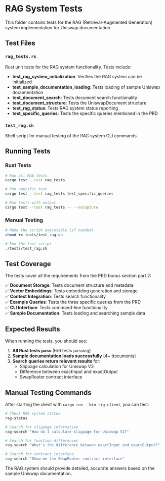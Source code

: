 # RAG System Tests

This folder contains tests for the RAG (Retrieval-Augmented Generation) system implementation for Uniswap documentation.

## Test Files

### `rag_tests.rs`
Rust unit tests for the RAG system functionality. Tests include:

- **test_rag_system_initialization**: Verifies the RAG system can be initialized
- **test_sample_documentation_loading**: Tests loading of sample Uniswap documentation
- **test_document_search**: Tests document search functionality
- **test_document_structure**: Tests the UniswapDocument structure
- **test_rag_status**: Tests RAG system status reporting
- **test_specific_queries**: Tests the specific queries mentioned in the PRD

### `test_rag.sh`
Shell script for manual testing of the RAG system CLI commands.

## Running Tests

### Rust Tests
```bash
# Run all RAG tests
cargo test --test rag_tests

# Run specific test
cargo test --test rag_tests test_specific_queries

# Run tests with output
cargo test --test rag_tests -- --nocapture
```

### Manual Testing
```bash
# Make the script executable (if needed)
chmod +x tests/test_rag.sh

# Run the test script
./tests/test_rag.sh
```

## Test Coverage

The tests cover all the requirements from the PRD bonus section part 2:

✅ **Document Storage**: Tests document structure and metadata  
✅ **Vector Embeddings**: Tests embedding generation and storage  
✅ **Context Integration**: Tests search functionality  
✅ **Example Queries**: Tests the three specific queries from the PRD  
✅ **CLI Interface**: Tests command-line functionality  
✅ **Sample Documentation**: Tests loading and searching sample data  

## Expected Results

When running the tests, you should see:

1. **All Rust tests pass** (6/6 tests passing)
2. **Sample documentation loads successfully** (4+ documents)
3. **Search queries return relevant results** for:
   - Slippage calculation for Uniswap V3
   - Difference between exactInput and exactOutput
   - SwapRouter contract interface

## Manual Testing Commands

After starting the client with `cargo run --bin rig-client`, you can test:

```bash
# Check RAG system status
rag-status

# Search for slippage information
rag-search "How do I calculate slippage for Uniswap V3?"

# Search for function differences
rag-search "What's the difference between exactInput and exactOutput?"

# Search for contract interface
rag-search "Show me the SwapRouter contract interface"
```

The RAG system should provide detailed, accurate answers based on the sample Uniswap documentation.
